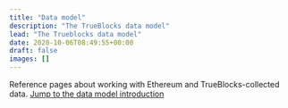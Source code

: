 ```yaml
---
title: "Data model"
description: "The TrueBlocks data model"
lead: "The Trueblocks data model"
date: 2020-10-06T08:49:55+00:00
draft: false
images: []
---
```


Reference pages about working with Ethereum and TrueBlocks-collected data.
[Jump to the data model introduction](./intro)
